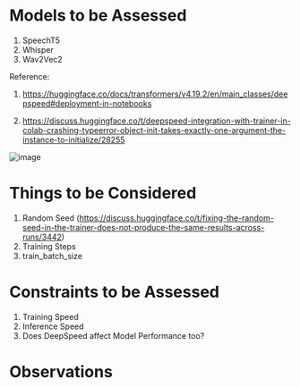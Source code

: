 # Models to be Assessed

1. SpeechT5
2. Whisper
3. Wav2Vec2

Reference: 

1. https://huggingface.co/docs/transformers/v4.19.2/en/main_classes/deepspeed#deployment-in-notebooks

2. https://discuss.huggingface.co/t/deepspeed-integration-with-trainer-in-colab-crashing-typeerror-object-init-takes-exactly-one-argument-the-instance-to-initialize/28255

![image](https://github.com/DrishtiShrrrma/deepspeed-huggingface/assets/129742046/431c3494-2122-4d5a-9d1e-6ee49cb6c214)


# Things to be Considered

1. Random Seed (https://discuss.huggingface.co/t/fixing-the-random-seed-in-the-trainer-does-not-produce-the-same-results-across-runs/3442)
2. Training Steps
3. train_batch_size

# Constraints to be Assessed

1. Training Speed
2. Inference Speed
3. Does DeepSpeed affect Model Performance too?

# Observations

